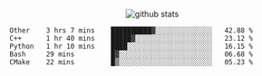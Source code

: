 <!-- <h1 align="center">Hello 👋 </h3> -->

<p align="center">
  <img src="https://github-readme-stats.vercel.app/api?username=syeehyn&hide=stars,prs,issues,contribs&count_private=true&hide_title=true" alt="github stats" />
</p>

<!--START_SECTION:waka-->
```text
Other    3 hrs 7 mins    ██████████▓░░░░░░░░░░░░░░   42.88 % 
C++      1 hr 40 mins    █████▓░░░░░░░░░░░░░░░░░░░   23.12 % 
Python   1 hr 10 mins    ████░░░░░░░░░░░░░░░░░░░░░   16.15 % 
Bash     29 mins         █▓░░░░░░░░░░░░░░░░░░░░░░░   06.68 % 
CMake    22 mins         █▒░░░░░░░░░░░░░░░░░░░░░░░   05.23 % 
```
<!--END_SECTION:waka-->
